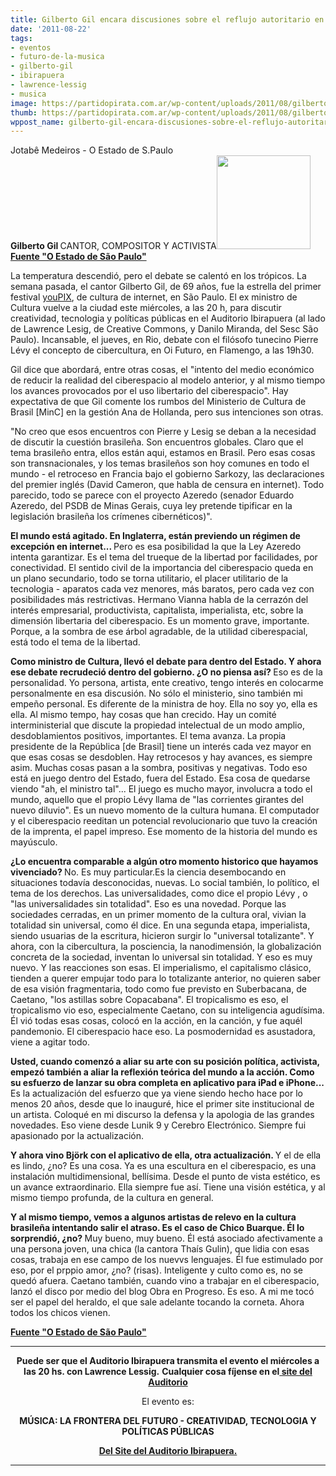 ```yaml
---
title: Gilberto Gil encara discusiones sobre el reflujo autoritario en internet
date: '2011-08-22'
tags:
- eventos
- futuro-de-la-musica
- gilberto-gil
- ibirapuera
- lawrence-lessig
- musica
image: https://partidopirata.com.ar/wp-content/uploads/2011/08/gilbertogil.jpg
thumb: https://partidopirata.com.ar/wp-content/uploads/2011/08/gilbertogil.jpg
wppost_name: gilberto-gil-encara-discusiones-sobre-el-reflujo-autoritario-en-internet
---
```


<div>Jotabê Medeiros - O Estado de S.Paulo</div>
<strong>Gilberto Gil
</strong>CANTOR, COMPOSITOR Y ACTIVISTA<a href="https://partidopirata.com.ar/wp-content/uploads/2011/08/gilbertogil.jpg"><img class="aligncenter size-thumbnail wp-image-1654" title="gilbertogil" src="https://partidopirata.com.ar/wp-content/uploads/2011/08/gilbertogil-150x150.jpg" alt="" width="150" height="150" /></a>
<strong><a href="http://www.estadao.com.br/noticias/impresso,gilberto-gil-encara-discussoes-sobre-refluxo-autoritario-na-internet,761786,0.htm" target="_blank">Fuente "O Estado de São Paulo"</a></strong>

La temperatura descendió, pero el debate se calentó en los trópicos. La semana pasada, el cantor Gilberto Gil, de 69 años, fue la estrella del primer festival <a href="http://youpix.com.br/festival/" target="_blank">youPIX</a>, de cultura de internet, en São Paulo. El ex ministro de Cultura vuelve a la ciudad este miércoles, a las 20 h, para discutir creatividad, tecnologia y políticas públicas en el Auditorio Ibirapuera (al lado de Lawrence Lesig, de Creative Commons, y Danilo Miranda, del Sesc São Paulo). Incansable, el jueves, en Rio, debate con el filósofo tunecino Pierre Lévy el concepto de cibercultura, en Oi Futuro, en Flamengo, a las 19h30.

Gil dice que abordará, entre otras cosas, el "intento del medio económico de reducir la realidad del ciberespacio al modelo anterior, y al mismo tiempo los avances provocados por el uso libertario del ciberespacio". Hay expectativa de que Gil comente los rumbos del Ministerio de Cultura de Brasil [MinC] en la gestión Ana de Hollanda, pero sus intenciones son otras.

"No creo que esos encuentros con Pierre y Lesig se deban a la necesidad de discutir la cuestión brasileña. Son encuentros globales. Claro que el tema brasileño entra, ellos están aqui, estamos en Brasil. Pero esas cosas son transnacionales, y los temas brasileños son hoy comunes en todo el mundo - el retroceso en Francia bajo el gobierno Sarkozy, las declaraciones del premier inglés (David Cameron, que habla de censura en internet). Todo parecido, todo se parece con el proyecto Azeredo (senador Eduardo Azeredo, del PSDB de Minas Gerais, cuya ley pretende tipificar en la legislación brasileña los crímenes cibernéticos)".

<strong>El mundo está agitado. En Inglaterra, están previendo un régimen de excepción en internet...
</strong>
Pero es esa posibilidad la que la Ley Azeredo intenta garantizar. Es el tema del trueque de la libertad por facilidades, por conectividad. El sentido civil de la importancia del ciberespacio queda en un plano secundario, todo se torna utilitario, el placer utilitario de la tecnologia - aparatos cada vez menores, más baratos, pero cada vez con posibilidades más restrictivas. Hermano Vianna habla de la cerrazón del interés empresarial, productivista, capitalista, imperialista, etc, sobre la dimensión libertaria del ciberespacio. Es un momento grave, importante. Porque, a la sombra de ese árbol agradable, de la utilidad ciberespacial, está todo el tema de la libertad.

<strong>Como ministro de Cultura, llevó el debate para dentro del Estado. Y ahora ese debate recrudeció dentro del gobierno. ¿O no piensa así?
</strong>
Eso es de la personalidad. Yo persona, artista, ente creativo, tengo interés en colocarme personalmente en esa discusión. No sólo el ministerio, sino también mi empeño personal. Es diferente de la ministra de hoy. Ella no soy yo, ella es ella. Al mismo tempo, hay cosas que han crecido. Hay un comité interministerial que discute la propiedad intelectual de un modo amplio, desdoblamientos positivos, importantes. El tema avanza. La propia presidente de la República [de Brasil] tiene un interés cada vez mayor en que esas cosas se desdoblen. Hay retrocesos y hay avances, es siempre asim. Muchas cosas pasan a la sombra, positivas y negativas. Todo eso está en juego dentro del Estado, fuera del Estado. Esa cosa de quedarse viendo "ah, el ministro tal"... El juego es mucho mayor, involucra a todo el mundo, aquello que el propio Lévy llama de "las corrientes girantes del nuevo diluvio". Es un nuevo momento de la cultura humana. El computador y el ciberespacio reeditan un potencial revolucionario que tuvo la creación de la imprenta, el papel impreso. Ese momento de la historia del mundo es mayúsculo.

<strong>¿Lo encuentra comparable a algún otro momento historico que hayamos vivenciado?
</strong>
No. Es muy particular.Es la ciencia desembocando en situaciones todavía desconocidas, nuevas. Lo social también, lo político, el tema de los derechos. Las universalidades, como dice el propio Lévy , o "las universalidades sin totalidad". Eso es una novedad. Porque las sociedades cerradas, en un primer momento de la cultura oral, vivian la totalidad sin universal, como él dice. En una segunda etapa, imperialista, siendo usuarias de la escritura, hicieron surgir lo "universal totalizante". Y ahora, con la cibercultura, la posciencia, la nanodimensión, la globalización concreta de la sociedad, inventan lo universal sin totalidad. Y eso es muy nuevo. Y las reacciones son esas. El imperialismo, el capitalismo clásico, tienden a querer empujar todo para lo totalizante anterior, no quieren saber de esa visión fragmentaria, todo como fue previsto en Suberbacana, de Caetano, "los astillas sobre Copacabana". El tropicalismo es eso, el tropicalismo vio eso, especialmente Caetano, con su inteligencia agudísima. Él vió todas esas cosas, colocó en la acción, en la canción, y fue aquél pandemonio. El ciberespacio hace eso. La posmodernidad es asustadora, viene a agitar todo.

<strong>Usted, cuando comenzó a aliar su arte con su posición política, activista, empezó también a aliar la reflexión teórica del mundo a la acción. Como su esfuerzo de lanzar su obra completa en aplicativo para iPad e iPhone...
</strong>
Es la actualización del esfuerzo que ya viene siendo hecho hace por lo menos 20 años, desde que lo inauguré, hice el primer site institucional de un artista. Coloqué en mi discurso la defensa y la apologia de las grandes novedades. Eso viene desde Lunik 9 y Cerebro Electrónico. Siempre fui apasionado por la actualización.

<strong>Y ahora vino Björk con el aplicativo de ella, otra actualización.
</strong>
Y el de ella es lindo, ¿no? Es una cosa. Ya es una escultura en el ciberespacio, es una instalación multidimensional, bellísima. Desde el punto de vista estético, es un avance extraordinario. Ella siempre fue así. Tiene una visión estética, y al mismo tiempo profunda, de la cultura en general.

<strong>Y al mismo tiempo, vemos a algunos artistas de relevo en la cultura brasileña intentando salir el atraso. Es el caso de Chico Buarque. Él lo sorprendió, ¿no?
</strong>
Muy bueno, muy bueno. Él está asociado afectivamente a una persona joven, una chica (la cantora Thaís Gulin), que lidia con esas cosas, trabaja en ese campo de los nuevvs lenguajes. Él fue estimulado por eso, por el prppio amor, ¿no? (risas). Inteligente y culto como es, no se quedó afuera. Caetano también, cuando vino a trabajar en el ciberespacio, lanzó el disco por medio del blog Obra en Progreso. Es eso. A mi me tocó ser el papel del heraldo, el que sale adelante tocando la corneta. Ahora todos los chicos vienen.

<strong></strong><strong><a href="http://www.estadao.com.br/noticias/impresso,gilberto-gil-encara-discussoes-sobre-refluxo-autoritario-na-internet,761786,0.htm" target="_blank">Fuente "O Estado de São Paulo"</a></strong>

<hr />
<p style="text-align: center;"><strong>Puede ser que el Auditorio Ibirapuera transmita el evento el miércoles a las 20 hs. con Lawrence Lessig.</strong>
<strong> Cualquier cosa fíjense en el<a href="http://www.auditorioibirapuera.com.br/" target="_blank"> site del Auditorio</a></strong></p>
<p style="text-align: center;">El evento es:</p>
<p style="text-align: center;"><strong>MÚSICA: LA FRONTERA DEL FUTURO - CREATIVIDAD, TECNOLOGIA Y POLÍTICAS PÚBLICAS</strong></p>
<p style="text-align: center;"><strong><a href="http://www.auditorioibirapuera.com.br/detalhe_eventos.aspx?id=691" target="_blank">Del Site del Auditorio Ibirapuera.</a></strong></p>


<hr />

